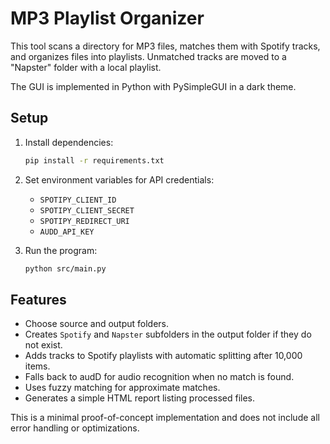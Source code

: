 # MP3 Playlist Organizer

This tool scans a directory for MP3 files, matches them with Spotify tracks, and
organizes files into playlists. Unmatched tracks are moved to a "Napster"
folder with a local playlist.

The GUI is implemented in Python with PySimpleGUI in a dark theme.

## Setup

1. Install dependencies:
   ```bash
   pip install -r requirements.txt
   ```
2. Set environment variables for API credentials:
   - `SPOTIPY_CLIENT_ID`
   - `SPOTIPY_CLIENT_SECRET`
   - `SPOTIPY_REDIRECT_URI`
   - `AUDD_API_KEY`

3. Run the program:
   ```bash
   python src/main.py
   ```

## Features

- Choose source and output folders.
- Creates `Spotify` and `Napster` subfolders in the output folder if they do not
  exist.
- Adds tracks to Spotify playlists with automatic splitting after 10,000 items.
- Falls back to audD for audio recognition when no match is found.
- Uses fuzzy matching for approximate matches.
- Generates a simple HTML report listing processed files.

This is a minimal proof-of-concept implementation and does not include all
error handling or optimizations.
